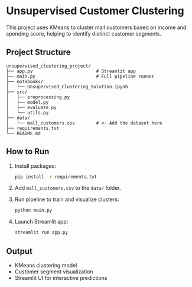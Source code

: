 # Unsupervised Customer Clustering

This project uses KMeans to cluster mall customers based on income and spending score, helping to identify distinct customer segments.

## Project Structure

```
unsupervised_clustering_project/
├── app.py                        # Streamlit app
├── main.py                       # Full pipeline runner
├── notebooks/
│   └── Unsupervised_Clustering_Solution.ipynb
├── src/
│   ├── preprocessing.py
│   ├── model.py
│   ├── evaluate.py
│   └── utils.py
├── data/
│   └── mall_customers.csv        # <- Add the dataset here
├── requirements.txt
└── README.md
```

## How to Run

1. Install packages:
   ```bash
   pip install -r requirements.txt
   ```

2. Add `mall_customers.csv` to the `data/` folder.

3. Run pipeline to train and visualize clusters:
   ```bash
   python main.py
   ```

4. Launch Streamlit app:
   ```bash
   streamlit run app.py
   ```

## Output

- KMeans clustering model
- Customer segment visualization
- Streamlit UI for interactive predictions